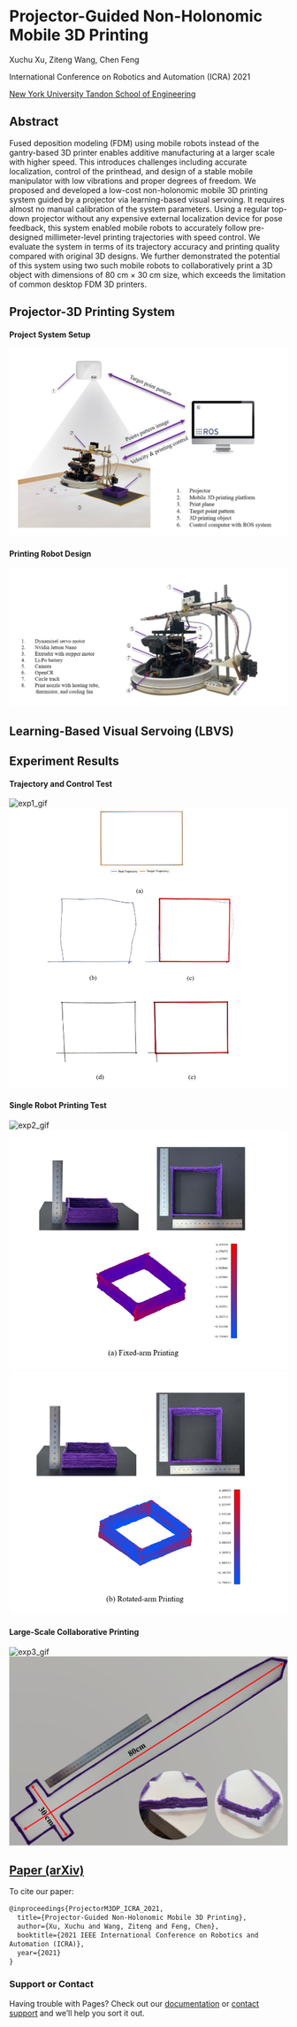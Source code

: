 # Projector-Guided Non-Holonomic Mobile 3D Printing

Xuchu Xu, Ziteng Wang, Chen Feng

International Conference on Robotics and Automation (ICRA) 2021

[New York University Tandon School of Engineering](https://ai4ce.github.io)

## Abstract
Fused deposition modeling (FDM) using mobile robots instead of the gantry-based 3D printer enables additive manufacturing at a larger scale with higher speed. This introduces challenges including accurate localization, control of the printhead, and design of a stable mobile manipulator with low vibrations and proper degrees of freedom. We proposed and developed a low-cost non-holonomic mobile 3D printing system guided by a projector via learning-based visual servoing. It requires almost no manual calibration of the system parameters. Using a regular top-down projector without any expensive external localization device for pose feedback, this system enabled mobile robots to accurately follow pre-designed millimeter-level printing trajectories with speed control. We evaluate the system in terms of its trajectory accuracy and printing quality compared with original 3D designs. We further demonstrated the potential of this system using two such mobile robots to collaboratively print a 3D object with dimensions of 80 cm × 30 cm size, which exceeds the limitation of common desktop FDM 3D printers.

## Projector-3D Printing System 
#### Project System Setup
![System Setup](https://github.com/ai4ce/Mobile3DPrinting/blob/main/Figures/01.png)

#### Printing Robot Design
![Robot Design](https://github.com/ai4ce/Mobile3DPrinting/blob/main/Figures/02.png)

## Learning-Based Visual Servoing (LBVS)

## Experiment Results
#### Trajectory and Control Test
![exp1_gif](https://github.com/ai4ce/Mobile3DPrinting/blob/main/Figures/05.gif)
![exp1](https://github.com/ai4ce/Mobile3DPrinting/blob/main/Figures/05.png)
#### Single Robot Printing Test
![exp2_gif](https://github.com/ai4ce/Mobile3DPrinting/blob/main/Figures/07.gif)
![exp2-1](https://github.com/ai4ce/Mobile3DPrinting/blob/main/Figures/06.png)
![exp2-2](https://github.com/ai4ce/Mobile3DPrinting/blob/main/Figures/07.png)
#### Large-Scale Collaborative Printing
![exp3_gif](https://github.com/ai4ce/Mobile3DPrinting/blob/main/Figures/08.gif)
![exp3](https://github.com/ai4ce/Mobile3DPrinting/blob/main/Figures/08.png)

## [Paper (arXiv)](https://arxiv.org/abs/2105.08950)
To cite our paper:
```
@inproceedings{ProjectorM3DP_ICRA_2021,
  title={Projector-Guided Non-Holonomic Mobile 3D Printing},
  author={Xu, Xuchu and Wang, Ziteng and Feng, Chen},
  booktitle={2021 IEEE International Conference on Robotics and Automation (ICRA)},
  year={2021}
}
```


### Support or Contact

Having trouble with Pages? Check out our [documentation](https://docs.github.com/categories/github-pages-basics/) or [contact support](https://support.github.com/contact) and we’ll help you sort it out.
